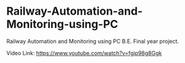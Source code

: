 # Railway-Automation-and-Monitoring-using-PC
Railway Automation and Monitoring using PC B.E. Final year project.

Video Link: https://www.youtube.com/watch?v=fgip98g8Ggk
